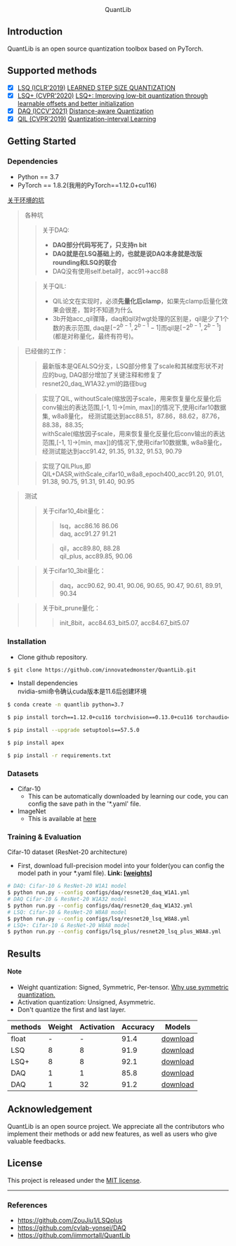 <center> QuantLib </center>

## Introduction
QuantLib is an open source quantization toolbox based on PyTorch. 

## Supported methods
- [x] [LSQ (ICLR'2019)](configs/lsq) [LEARNED STEP SIZE QUANTIZATION](https://arxiv.org/abs/1902.08153)
- [x] [LSQ+ (CVPR'2020)](configs/lsq) [LSQ+: Improving low-bit quantization through learnable offsets and better initialization](https://arxiv.org/pdf/2004.09576.pdf)
- [x] [DAQ (ICCV'2021)](configs/daq) [Distance-aware Quantization](https://arxiv.org/abs/1902.08153)
- [x] [QIL (CVPR'2019)](configs/qil) [Quantization-interval Learning](https://arxiv.org/abs/1808.05779)

## Getting Started
### Dependencies
* Python == 3.7
* PyTorch == 1.8.2(我用的PyTorch==1.12.0+cu116)

[关于环境的坑](https://blog.csdn.net/Acemanindisguise/article/details/134851789?spm=1001.2014.3001.5501) 
> 各种坑 
>>关于DAQ:
>> + **DAQ部分代码写死了，只支持n bit**
>> + **DAQ就是在LSQ基础上的，也就是说DAQ本身就是改版rounding和LSQ的联合**
>> + DAQ没有使用self.beta时，acc91->acc88
>
>>关于QIL:
>> + QIL论文在实现时，必须**先量化后clamp**，如果先clamp后量化效果会很差，暂时不知道为什么
>> + 3b开始acc_qil骤降，daq和qil对wgt处理的区别是，qil是少了1个数的表示范围, daq是$[-2^{b-1}, 2^{b-1}-1]$而qil是$[-2^{b-1}, 2^{b-1}]$(都是对称量化，最终有符号)。

> 已经做的工作：
>> 最新版本是QEALSQ分支，LSQ部分修复了scale和其梯度形状不对应的bug, DAQ部分增加了关键注释和修复了resnet20_daq_W1A32.yml的路径bug
>
>> 实现了QIL, withoutScale(缩放因子scale，用来恢复量化反量化后conv输出的表达范围,[-1, 1]->[min, max])的情况下,使用cifar10数据集, w8a8量化， 经测试能达到acc88.51，87.86，88.62，87.76，88.38，88.35;
<br/>withScale(缩放因子scale，用来恢复量化反量化后conv输出的表达范围,[-1, 1]->[min, max])的情况下,使用cifar10数据集, w8a8量化， 经测试能达到acc91.42, 91.35,  91.32, 91.53, 90.79
>
>>实现了QILPlus,即QIL+DASR,withScale_cifar10_w8a8_epoch400_acc91.20, 91.01,  91.38,  90.75, 91.31, 91.40, 90.95

> 测试
>>关于cifar10_4bit量化：
>>>lsq，acc86.16 86.06
<br/>daq, acc91.27 91.21
>>
>>>qil，acc89.80, 88.28
<br/>qil_plus, acc89.85, 90.06

>>关于cifar10_3bit量化：
>>>daq，acc90.62, 90.41, 90.06, 90.65, 90.47, 90.61, 89.91, 90.34

>>关于bit_prune量化：
>>>init_8bit，acc84.63_bit5.07, acc84.67_bit5.07

### Installation
* Clone github repository.
```bash
$ git clone https://github.com/innovatedmonster/QuantLib.git
```
* Install dependencies
<br/>nvidia-smi命令确认cuda版本是11.6后创建环境
```bash
$ conda create -n quantlib python=3.7
```

```bash
$ pip install torch==1.12.0+cu116 torchvision==0.13.0+cu116 torchaudio==0.12.0 torchtext==0.13.0 --extra-index-url https://download.pytorch.org/whl/cu116
```

```bash
$ pip install --upgrade setuptools==57.5.0
```

```bash
$ pip install apex
```

```bash
$ pip install -r requirements.txt
```


### Datasets
* Cifar-10
    * This can be automatically downloaded by learning our code, you can config the save path in the '*.yaml' file.
* ImageNet
    * This is available at [here](http://www.image-net.org) 

### Training & Evaluation
Cifar-10 dataset (ResNet-20 architecture) 

* First, download full-precision model into your folder(you can config the model path in your *.yaml file). **Link: [[weights](https://drive.google.com/file/d/1II9jtowxaGYde8_rYLs-qnPwzVcB3QYZ/view?usp=sharing)]**

```bash
# DAQ: Cifar-10 & ResNet-20 W1A1 model
$ python run.py --config configs/daq/resnet20_daq_W1A1.yml
# DAQ Cifar-10 & ResNet-20 W1A32 model
$ python run.py --config configs/daq/resnet20_daq_W1A32.yml
# LSQ: Cifar-10 & ResNet-20 W8A8 model
$ python run.py --config configs/lsq/resnet20_lsq_W8A8.yml
# LSQ+: Cifar-10 & ResNet-20 W8A8 model
$ python run.py --config configs/lsq_plus/resnet20_lsq_plus_W8A8.yml
```

## Results 
#### **Note**
* Weight quantization: Signed, Symmetric, Per-tensor. [Why use symmetric quantization.](https://www.qualcomm.com/media/documents/files/presentation-enabling-power-efficient-ai-through-quantization.pdf)
* Activation quantization: Unsigned, Asymmetric.
* Don't quantize the first and last layer. 

| methods | Weight | Activation | Accuracy | Models
| ------ | --------- | ------ | ------ | ------ |
| float | - | - | 91.4 | [download]() |
| LSQ | 8 | 8 | 91.9 | [download]() |
| LSQ+ | 8 | 8 | 92.1 | [download]() |
| DAQ | 1 | 1 | 85.8 | [download](https://drive.google.com/file/d/1zq8zZO_YnrLkMPybzZLJEBuSg66eFV4g/view) |
| DAQ | 1 | 32 | 91.2 | [download](https://drive.google.com/file/d/1SKHmms5kRLF_nLHf0qPbEO0JUOr34O5a/view?usp=sharing) |

## Acknowledgement

QuantLib is an open source project. We appreciate all the contributors who implement their methods or add new features, as well as users who give valuable feedbacks.

## License

This project is released under the [MIT license](LICENSE).

---
### References
* https://github.com/ZouJiu1/LSQplus
* https://github.com/cvlab-yonsei/DAQ
* https://github.com/iimmortall/QuantLib